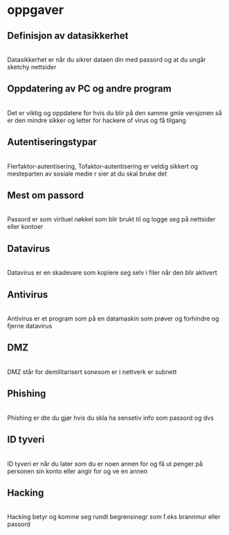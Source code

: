 <html>
<head>
<title>Oppgaver</title>
<meta name="description" content="Nettside">
<meta name="ikt">
</head>
<body>
  <h1>oppgaver</h1>
<h2>Definisjon av datasikkerhet</h2>
  <br>
  Datasikkerhet er når du sikrer dataen din med passord og at du ungår sketchy nettsider
  <br>
  <h2>Oppdatering av PC og andre program</h2>
  <br>
  Det er viktig og oppdatere for hvis du blir på den samme gmle versjonen så er den mindre sikker og letter for hackere of virus og få tilgang
  <br>
  <h2>Autentiseringstypar</h2>
  <br>
  Flerfaktor-autentisering, Tofaktor-autentisering er veldig sikkert og mesteparten av sosiale medie r sier at du skal bruke det
  <br>
  <h2>Mest om passord</h2>
  <br>
  Passord er som virituel nøkkel som blir brukt til og logge seg på nettsider eller kontoer
  <br>
  <h2>Datavirus</h2>
  <br>
  Datavirus er en skadevare som kopiere seg selv i filer når den blir aktivert
  <br>
  <h2>Antivirus</h2>
  <br>
  Antivirus er  et program som på en datamaskin som prøver og forhindre og fjerne datavirus
  <br>
  <h2>DMZ</h2>
  <br>
  DMZ står for demilitarisert sonesom er i nettverk er subnett
  <br>
  <h2>Phishing</h2>
  <br>
  Phishing er dte du gjør hvis du skla ha sensetiv info som passord og dvs
  <br>
  <h2>ID tyveri</h2>
  <br>
  ID tyveri er når du later som du er noen annen for og få ut penger på personen sin konto eller angir for og ve en annen
  <br>
  <h2>Hacking</h2>
  <br>
  Hacking betyr og komme seg rundt begrensinegr som f.eks brannmur eller passord
  <br>
</body>
</html>
